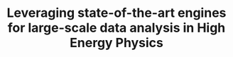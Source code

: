 ---
layout: default
status: Under Review
title: Leveraging state-of-the-art engines for large-scale data analysis in High Energy Physics
authors: Vincenzo Eduardo Padulano, Ivan Donchev Kabadzhov, Enric Tejedor Saavedra, Enrico Guiraud, Pedro Alonso-Jordá
publication: Journal of Grid Computing
year: 2022
type: RDF
doi: 10.21203/rs.3.rs-1908759/v2
---